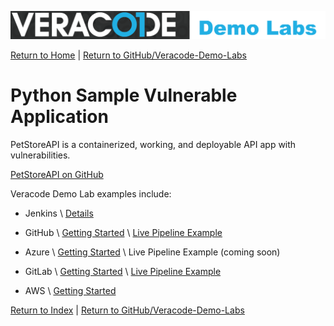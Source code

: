 ![Veracode Demo Labs](/images/veracode-demo-labs-banner-wide.png)

[Return to Home](/)  |  [Return to GitHub/Veracode-Demo-Labs](https://github.com/veracode-demo-labs)


# Python Sample Vulnerable Application

PetStoreAPI is a containerized, working, and deployable API app with vulnerabilities.

[PetStoreAPI on GitHub](https://github.com/veracode-demo-labs/petstore-api-python)

Veracode Demo Lab examples include:

* Jenkins \ [Details](/CI-CD/Jenkins.md)

* GitHub \ [Getting Started](/docs/CI-CD/GitHub.md) \ [Live Pipeline Example](https://github.com/veracode-demo-labs/petstore-api-python/actions)

* Azure  \ [Getting Started](/docs/CI-CD/AzureDevOps.md) \ Live Pipeline Example (coming soon)

* GitLab  \ [Getting Started](/docs/CI-CD/GitLab.md) \ [Live Pipeline Example](https://gitlab.com/veracode-demo-labs/petstore-api)

* AWS \ [Getting Started](/docs/CI-CD/AWS.md)

[Return to Index](/)  |  [Return to GitHub/Veracode-Demo-Labs](https://github.com/veracode-demo-labs)